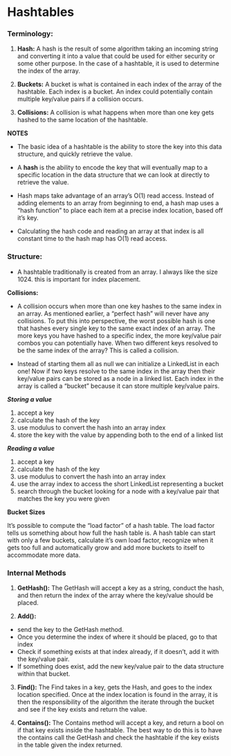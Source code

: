 # Hashtables

### Terminology:

1. **Hash:** A hash is the result of some algorithm taking an incoming string and converting it into a value that could be used for either security or some other purpose. In the case of a hashtable, it is used to determine the index of the array.

2. **Buckets:** A bucket is what is contained in each index of the array of the hashtable. Each index is a bucket. An index could potentially contain multiple key/value pairs if a collision occurs.

3. **Collisions:** A collision is what happens when more than one key gets hashed to the same location of the hashtable.

**NOTES**
* The basic idea of a hashtable is the ability to store the key into this data structure, and quickly retrieve the value.

* A **hash** is the ability to encode the key that will eventually map to a specific location in the data structure that we can look at directly to retrieve the value.

* Hash maps take advantage of an array’s O(1) read access. Instead of adding elements to an array from beginning to end, a hash map uses a “hash function” to place each item at a precise index location, based off it’s key.

* Calculating the hash code and reading an array at that index is all constant time to the hash map has O(1) read access.

### Structure:

* A hashtable traditionally is created from an array. I always like the size 1024. this is important for index placement.

**Collisions:**

* A collision occurs when more than one key hashes to the same index in an array. As mentioned earlier, a “perfect hash” will never have any collisions. To put this into perspective, the worst possible hash is one that hashes every single key to the same exact index of an array. The more keys you have hashed to a specific index, the more key/value pair combos you can potentially have. When two different keys resolved to be the same index of the array? This is called a collision. 

* Instead of starting them all as null we can initialize a LinkedList in each one! Now if two keys resolve to the same index in the array then their key/value pairs can be stored as a node in a linked list. Each index in the array is called a “bucket” because it can store multiple key/value pairs.


***Storing a value***

1. accept a key
2. calculate the hash of the key
3. use modulus to convert the hash into an array index
4. store the key with the value by appending both to the end of a linked list

***Reading a value***
1. accept a key
2. calculate the hash of the key
3. use modulus to convert the hash into an array index
4. use the array index to access the short LinkedList representing a bucket
5. search through the bucket looking for a node with a key/value pair that matches the key you were given

**Bucket Sizes**

It’s possible to compute the “load factor” of a hash table. The load factor tells us something about how full the hash table is. A hash table can start with only a few buckets, calculate it’s own load factor, recognize when it gets too full and automatically grow and add more buckets to itself to accommodate more data.

### Internal Methods

1. **GetHash():**
The GetHash will accept a key as a string, conduct the hash, and then return the index of the array where the key/value should be placed.

2. **Add():**

* send the key to the GetHash method.
* Once you determine the index of where it should be placed, go to that index
* Check if something exists at that index already, if it doesn’t, add it with the key/value pair.
* If something does exist, add the new key/value pair to the data structure within that bucket.

3. **Find():**
The Find takes in a key, gets the Hash, and goes to the index location specified. Once at the index location is found in the array, it is then the responsibility of the algorithm the iterate through the bucket and see if the key exists and return the value.

4. **Contains():**
The Contains method will accept a key, and return a bool on if that key exists inside the hashtable. The best way to do this is to have the contains call the GetHash and check the hashtable if the key exists in the table given the index returned.
